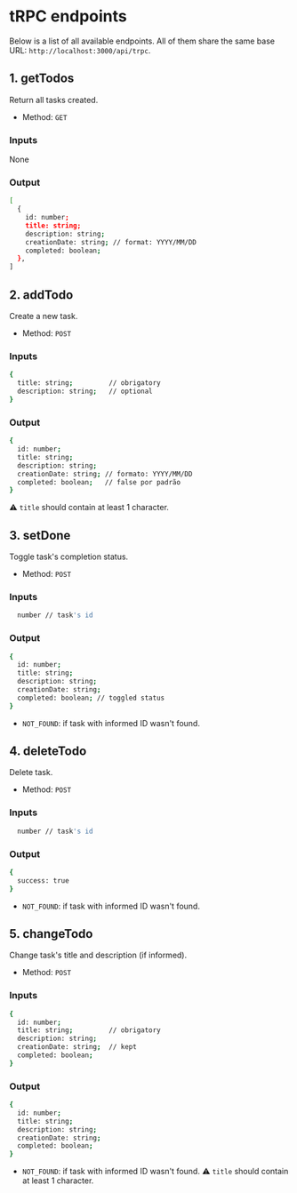 # tRPC endpoints
Below is a list of all available endpoints. All of them share the same base URL: ```http://localhost:3000/api/trpc```.

## 1. getTodos
Return all tasks created.
- Method: ```GET```

### Inputs
None

### Output
```bash
[
  {
    id: number;
    title: string;
    description: string;
    creationDate: string; // format: YYYY/MM/DD
    completed: boolean;
  },
]
```

## 2. addTodo
Create a new task.
- Method: ```POST```

### Inputs
```bash
{
  title: string;         // obrigatory
  description: string;   // optional
}
```

### Output
```bash
{
  id: number;
  title: string;
  description: string;
  creationDate: string; // formato: YYYY/MM/DD
  completed: boolean;   // false por padrão
}

```
⚠️ ```title``` should contain at least 1 character.

## 3. setDone
Toggle task's completion status.
- Method: ```POST```

### Inputs
```bash
  number // task's id
```

### Output
```bash
{
  id: number;
  title: string;
  description: string;
  creationDate: string;
  completed: boolean; // toggled status
}
```
- ```NOT_FOUND```: if task with informed ID wasn't found.

## 4. deleteTodo
Delete task.
- Method: ```POST```

### Inputs
```bash
  number // task's id
```

### Output
```bash
{
  success: true
}
```
- ```NOT_FOUND```: if task with informed ID wasn't found.

## 5. changeTodo
Change task's title and description (if informed).
- Method: ```POST```

### Inputs
```bash
{
  id: number;
  title: string;         // obrigatory
  description: string;
  creationDate: string;  // kept
  completed: boolean;
}
```

### Output
```bash
{
  id: number;
  title: string;
  description: string;
  creationDate: string;
  completed: boolean; 
}
```
- ```NOT_FOUND```: if task with informed ID wasn't found.
⚠️ ```title``` should contain at least 1 character.